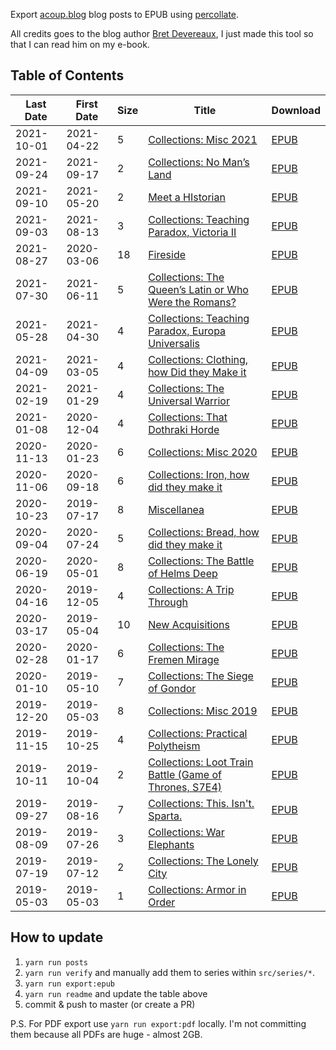 Export [acoup.blog](https://acoup.blog) blog posts to EPUB using [percollate](https://www.npmjs.org/package/percollate).

All credits goes to the blog author [Bret Devereaux](https://twitter.com/BretDevereaux), I just made this tool so that I can read him on my e-book.


## Table of Contents

| Last Date | First Date | Size | Title | Download |
| - | - | - | - | - |
|2021-10-01|2021-04-22|5|[Collections: Misc 2021](https://acoup.blog/2021/04/22/gap-week-april-22-2021/)|[EPUB](./dist/epub/Collections:%20Misc%202021.epub)|
|2021-09-24|2021-09-17|2|[Collections: No Man’s Land](https://acoup.blog/2021/09/17/collections-no-mans-land-part-i-the-trench-stalemate/)|[EPUB](./dist/epub/Collections:%20No%20Man’s%20Land.epub)|
|2021-09-10|2021-05-20|2|[Meet a HIstorian](https://acoup.blog/2021/05/20/meet-a-historian-robin-s-reich-on-making-sense-of-medieval-medicine-humors-weird-animal-parts-and-experiential-knowledge/)|[EPUB](./dist/epub/Meet%20a%20HIstorian.epub)|
|2021-09-03|2021-08-13|3|[Collections: Teaching Paradox, Victoria II](https://acoup.blog/2021/08/13/collections-teaching-paradox-victoria-ii-part-i-mechanics-and-gears/)|[EPUB](./dist/epub/Collections:%20Teaching%20Paradox,%20Victoria%20II.epub)|
|2021-08-27|2020-03-06|18|[Fireside](https://acoup.blog/2020/03/06/fireside-friday-march-6-2020/)|[EPUB](./dist/epub/Fireside.epub)|
|2021-07-30|2021-06-11|5|[Collections: The Queen’s Latin or Who Were the Romans?](https://acoup.blog/2021/06/11/collections-the-queens-latin-or-who-were-the-romans-part-i-beginnings-and-legends/)|[EPUB](./dist/epub/Collections:%20The%20Queen’s%20Latin%20or%20Who%20Were%20the%20Romans?.epub)|
|2021-05-28|2021-04-30|4|[Collections: Teaching Paradox, Europa Universalis](https://acoup.blog/2021/04/30/collections-teaching-paradox-europa-univeralis-iv-part-i-state-of-play/)|[EPUB](./dist/epub/Collections:%20Teaching%20Paradox,%20Europa%20Universalis.epub)|
|2021-04-09|2021-03-05|4|[Collections: Clothing, how Did they Make it](https://acoup.blog/2021/03/05/collections-clothing-how-did-they-make-it-part-i-high-fiber/)|[EPUB](./dist/epub/Collections:%20Clothing,%20how%20Did%20they%20Make%20it.epub)|
|2021-02-19|2021-01-29|4|[Collections: The Universal Warrior](https://acoup.blog/2021/01/29/collections-the-universal-warrior-part-i-soldiers-warriors-and/)|[EPUB](./dist/epub/Collections:%20The%20Universal%20Warrior.epub)|
|2021-01-08|2020-12-04|4|[Collections: That Dothraki Horde](https://acoup.blog/2020/12/04/collections-that-dothraki-horde-part-i-barbarian-couture/)|[EPUB](./dist/epub/Collections:%20That%20Dothraki%20Horde.epub)|
|2020-11-13|2020-01-23|6|[Collections: Misc 2020](https://acoup.blog/2020/01/23/gap-week-roundup-jan-24-2020/)|[EPUB](./dist/epub/Collections:%20Misc%202020.epub)|
|2020-11-06|2020-09-18|6|[Collections: Iron, how did they make it](https://acoup.blog/2020/09/18/collections-iron-how-did-they-make-it-part-i-mining/)|[EPUB](./dist/epub/Collections:%20Iron,%20how%20did%20they%20make%20it.epub)|
|2020-10-23|2019-07-17|8|[Miscellanea](https://acoup.blog/2019/07/17/miscellanea-a-brief-discussion-of-history-and-scope-or-what-am-i-doing-here/)|[EPUB](./dist/epub/Miscellanea.epub)|
|2020-09-04|2020-07-24|5|[Collections: Bread, how did they make it](https://acoup.blog/2020/07/24/collections-bread-how-did-they-make-it-part-i-farmers/)|[EPUB](./dist/epub/Collections:%20Bread,%20how%20did%20they%20make%20it.epub)|
|2020-06-19|2020-05-01|8|[Collections: The Battle of Helms Deep](https://acoup.blog/2020/05/01/collections-the-battle-of-helms-deep-part-i-bargaining-for-goods-at-helms-gate/)|[EPUB](./dist/epub/Collections:%20The%20Battle%20of%20Helms%20Deep.epub)|
|2020-04-16|2019-12-05|4|[Collections: A Trip Through](https://acoup.blog/2019/12/05/collections-a-trip-through-thucydides-fear-honor-and-interest/)|[EPUB](./dist/epub/Collections:%20A%20Trip%20Through.epub)|
|2020-03-17|2019-05-04|10|[New Acquisitions](https://acoup.blog/2019/05/04/new-acquisitions-that-dothraki-charge/)|[EPUB](./dist/epub/New%20Acquisitions.epub)|
|2020-02-28|2020-01-17|6|[Collections: The Fremen Mirage](https://acoup.blog/2020/01/17/collections-the-fremen-mirage-part-i-war-at-the-dawn-of-civilization/)|[EPUB](./dist/epub/Collections:%20The%20Fremen%20Mirage.epub)|
|2020-01-10|2019-05-10|7|[Collections: The Siege of Gondor](https://acoup.blog/2019/05/10/collections-the-siege-of-gondor/)|[EPUB](./dist/epub/Collections:%20The%20Siege%20of%20Gondor.epub)|
|2019-12-20|2019-05-03|8|[Collections: Misc 2019](https://acoup.blog/2019/05/03/blog-overview-a-collection-of-unmitigated-pedantry/)|[EPUB](./dist/epub/Collections:%20Misc%202019.epub)|
|2019-11-15|2019-10-25|4|[Collections: Practical Polytheism](https://acoup.blog/2019/10/25/collections-practical-polytheism-part-i-knowledge/)|[EPUB](./dist/epub/Collections:%20Practical%20Polytheism.epub)|
|2019-10-11|2019-10-04|2|[Collections: Loot Train Battle (Game of Thrones, S7E4)](https://acoup.blog/2019/10/04/collections-the-preposterous-logistics-of-the-loot-train-battle-game-of-thrones-s7e4/)|[EPUB](./dist/epub/Collections:%20Loot%20Train%20Battle%20(Game%20of%20Thrones,%20S7E4).epub)|
|2019-09-27|2019-08-16|7|[Collections: This. Isn't. Sparta.](https://acoup.blog/2019/08/16/collections-this-isnt-sparta-part-i-spartan-school/)|[EPUB](./dist/epub/Collections:%20This.%20Isn't.%20Sparta..epub)|
|2019-08-09|2019-07-26|3|[Collections: War Elephants](https://acoup.blog/2019/07/26/collections-war-elephants-part-i-battle-pachyderms/)|[EPUB](./dist/epub/Collections:%20War%20Elephants.epub)|
|2019-07-19|2019-07-12|2|[Collections: The Lonely City](https://acoup.blog/2019/07/12/collections-the-lonely-city-part-i-the-ideal-city/)|[EPUB](./dist/epub/Collections:%20The%20Lonely%20City.epub)|
|2019-05-03|2019-05-03|1|[Collections: Armor in Order](https://acoup.blog/2019/05/03/collections-armor-in-order-part-i/)|[EPUB](./dist/epub/Collections:%20Armor%20in%20Order.epub)|

## How to update

1. `yarn run posts`
2. `yarn run verify` and manually add them to series within `src/series/*`.
3. `yarn run export:epub`
4. `yarn run readme` and update the table above
5. commit & push to master (or create a PR)

P.S. For PDF export use `yarn run export:pdf` locally. I'm not committing them because all PDFs are huge - almost 2GB.